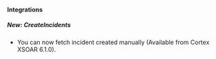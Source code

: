 
#### Integrations
##### New: CreateIncidents
- You can now fetch incident created manually (Available from Cortex XSOAR 6.1.0).

